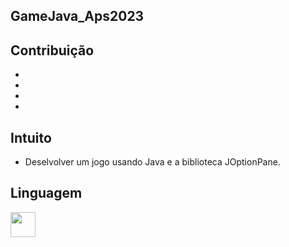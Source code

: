 ## GameJava_Aps2023
## Contribuição

-
-
-
-

## Intuito

- Deselvolver um jogo usando Java e a biblioteca JOptionPane.

## Linguagem

<img src="https://cdn.jsdelivr.net/gh/devicons/devicon/icons/java/java-original-wordmark.svg" width="40" height="40"/>
